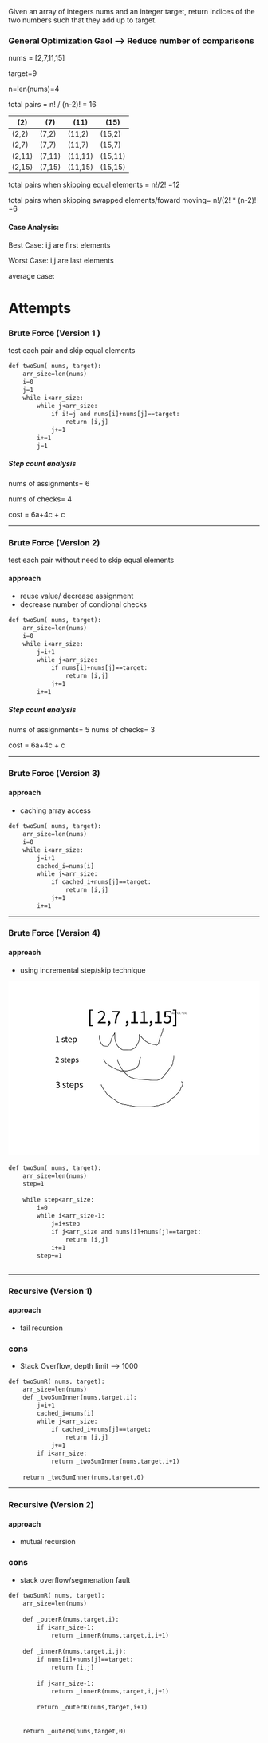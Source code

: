 Given an array of integers nums and an integer target, return indices of the two numbers such that they add up to target.

### General Optimization Gaol --> Reduce number of comparisons

nums = [2,7,11,15]

target=9

n=len(nums)=4

total pairs = n! / (n-2)! = 16

| (2)  | (7)  | (11)  | (15)  |
|--------|--------|---------|---------|
| (2,2)  | (7,2)  | (11,2)  | (15,2)  |
| (2,7)  | (7,7)  | (11,7)  | (15,7)  |
| (2,11) | (7,11) | (11,11) | (15,11) |
| (2,15) | (7,15) | (11,15) | (15,15) |

total pairs when skipping equal elements =  n!/2!  =12

total pairs when skipping swapped elements/foward moving= n!/(2! * (n-2)! =6



#### Case Analysis:

Best Case: i,j are first elements

Worst Case:  i,j are last elements

average case:



# Attempts

### Brute Force (Version 1 )

test each pair and skip equal elements

```
def twoSum( nums, target):
    arr_size=len(nums)
    i=0
    j=1
    while i<arr_size:
        while j<arr_size:
            if i!=j and nums[i]+nums[j]==target:
                return [i,j]
            j+=1
        i+=1
        j=1
```


##### Step count analysis
nums of assignments= 6

nums of checks= 4

cost = 6a+4c + c


  <hr>
  
### Brute Force  (Version 2)

test each pair without need to skip equal elements

#### approach
- reuse value/ decrease assignment
- decrease number of condional checks

```
def twoSum( nums, target):
    arr_size=len(nums)
    i=0
    while i<arr_size:
        j=i+1
        while j<arr_size:
            if nums[i]+nums[j]==target:
                return [i,j]
            j+=1
        i+=1
```

##### Step count analysis


nums of assignments= 5
nums of checks= 3

cost = 6a+4c + c


  
<hr>

### Brute Force  (Version 3) 

#### approach
- caching array access



```
def twoSum( nums, target):
    arr_size=len(nums)
    i=0
    while i<arr_size:
        j=i+1
        cached_i=nums[i]
        while j<arr_size:
            if cached_i+nums[j]==target:
                return [i,j]
            j+=1
        i+=1
```

<hr>

### Brute Force  (Version 4) 

#### approach

- using incremental step/skip technique

![Screenshot](incremental_step_twosums.png)


```
def twoSum( nums, target):
    arr_size=len(nums)
    step=1
   
    while step<arr_size:
        i=0
        while i<arr_size-1:
            j=i+step
            if j<arr_size and nums[i]+nums[j]==target:
                return [i,j]
            i+=1
        step+=1
        
```

  
<hr>

### Recursive  (Version 1) 

#### approach 
- tail recursion

### cons
- Stack Overflow, depth limit --> 1000


```
def twoSumR( nums, target):
    arr_size=len(nums)
    def _twoSumInner(nums,target,i):
        j=i+1
        cached_i=nums[i]
        while j<arr_size:
            if cached_i+nums[j]==target:
                return [i,j]
            j+=1
        if i<arr_size:
            return _twoSumInner(nums,target,i+1)
        
    return _twoSumInner(nums,target,0)
```
  
<hr>  

### Recursive  (Version 2) 

#### approach 
- mutual recursion  
 
### cons
- stack overflow/segmenation fault


```
def twoSumR( nums, target):
    arr_size=len(nums)
    
    def _outerR(nums,target,i):
        if i<arr_size-1:
            return _innerR(nums,target,i,i+1)
            
    def _innerR(nums,target,i,j):
        if nums[i]+nums[j]==target:
            return [i,j]
            
        if j<arr_size-1:
            return _innerR(nums,target,i,j+1)
            
        return _outerR(nums,target,i+1)
        
        
    return _outerR(nums,target,0)
```


